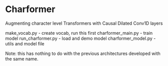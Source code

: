 # Charformer
Augmenting character level Transformers with Causal Dilated Conv1D layers

make_vocab.py - create vocab, run this first
charformer_main.py - train model
run_charformer.py - load and demo model
charformer_model.py - utils and model file

Note: this has nothing to do with the previous architectures developed with the same name.
